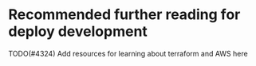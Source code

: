 # Recommended further reading for deploy development

TODO(#4324) Add resources for learning about terraform and AWS here